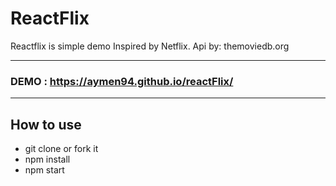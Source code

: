 
# ReactFlix

Reactflix is simple demo Inspired by Netflix.
Api by: themoviedb.org

-----------------------------------------------------------

### DEMO : https://aymen94.github.io/reactFlix/
 
------------------------------------------------------------
 
## How to use

* git clone or fork it
* npm install
* npm start
